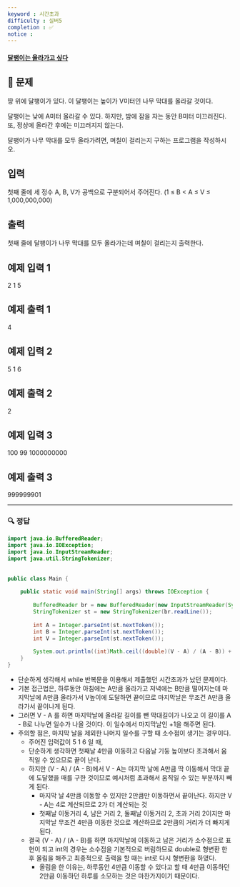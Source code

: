 ```yaml
---
keyword : 시간초과
difficulty : 실버5
completion : ✅
notice : 
---
```


#### [달팽이는 올라가고 싶다](https://www.acmicpc.net/problem/2869)

## 📝 문제

땅 위에 달팽이가 있다. 이 달팽이는 높이가 V미터인 나무 막대를 올라갈 것이다.

달팽이는 낮에 A미터 올라갈 수 있다. 하지만, 밤에 잠을 자는 동안 B미터 미끄러진다. 또, 정상에 올라간 후에는 미끄러지지 않는다.

달팽이가 나무 막대를 모두 올라가려면, 며칠이 걸리는지 구하는 프로그램을 작성하시오.

## 입력

첫째 줄에 세 정수 A, B, V가 공백으로 구분되어서 주어진다. (1 ≤ B < A ≤ V ≤ 1,000,000,000)

## 출력

첫째 줄에 달팽이가 나무 막대를 모두 올라가는데 며칠이 걸리는지 출력한다.

## 예제 입력 1 

2 1 5

## 예제 출력 1 

4

## 예제 입력 2 

5 1 6

## 예제 출력 2 

2

## 예제 입력 3 

100 99 1000000000

## 예제 출력 3 

999999901


---

### 🔍 정답

```java
import java.io.BufferedReader;  
import java.io.IOException;  
import java.io.InputStreamReader;  
import java.util.StringTokenizer;  
  
  
public class Main {  
  
    public static void main(String[] args) throws IOException {  
  
        BufferedReader br = new BufferedReader(new InputStreamReader(System.in));  
        StringTokenizer st = new StringTokenizer(br.readLine());  
  
        int A = Integer.parseInt(st.nextToken());  
        int B = Integer.parseInt(st.nextToken());  
        int V = Integer.parseInt(st.nextToken());  
  
        System.out.println((int)Math.ceil((double)(V - A) / (A - B)) + 1);  
    }  
}
```
- 단순하게 생각해서 while 반복문을 이용해서 제출했던 시간초과가 났던 문제이다.
- 기본 접근법은,  하루동안 아침에는 A만큼 올라가고 저녁에는 B만큼 떨어지는데 마지막날에 A만큼 올라가서 V높이에 도달하면 끝이므로 마지막날은 무조건 A만큼 올라가서 끝이나게 된다.
- 그러면 V - A 를 하면 마지막날에 올라갈 길이를 뺀 막대길이가 나오고 이 길이를 A - B로 나누면 일수가 나올 것이다. 이 일수에서 마지막날인 +1을 해주면 된다.
- 주의할 점은, 마지막 날을 제외한 나머지 일수를 구할 때 소수점이 생기는 경우이다.
	- 주어진 입력값이 5 1 6 일 때,
	- 단순하게 생각하면 첫째날 4만큼 이동하고 다음날 기둥 높이보다 초과해서 움직일 수 있으므로 끝이 난다.
	- 하지만 (V - A) / (A - B)에서 V - A는 마지막 날에 A만큼 딱 이동해서 막대 끝에 도달했을 때를 구한 것이므로 예시처럼 초과해서 움직일 수 있는 부분까지 빼게 된다.
		- 마지막 날 4만큼 이동할 수 있지만 2만큼만 이동하면서 끝이난다. 하지만 V - A는 4로 계산되므로 2가 더 계산되는 것
		- 첫째날 이동거리 4, 남은 거리 2, 둘째날 이동거리 2, 초과 거리 2이지만 마지막날 무조건 4만큼 이동한 것으로 계산하므로 2만큼의 거리가 더 빠지게 된다.
	- 결국 (V - A) / (A - B)를 하면 마지막날에 이동하고 남은 거리가 소수점으로 표현이 되고 int의 경우는 소수점을 기본적으로 버림하므로 double로 형변환 한 후 올림을 해주고 최종적으로 출력을 할 때는 int로 다시 형변환을 하였다.
		- 올림을 한 이유는, 하루동안 4만큼 이동할 수 있다고 할 때 4만큼 이동하던 2만큼 이동하던 하루를 소모하는 것은 마찬가지이기 때문이다.
